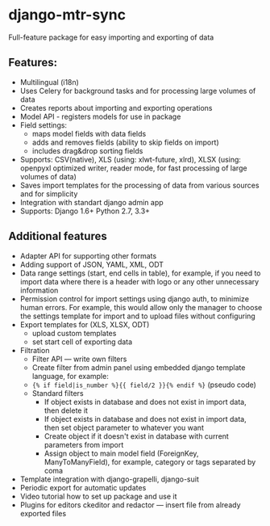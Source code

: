 # django-mtr-sync
Full-feature package for easy importing and exporting of data

## Features:
- Multilingual (i18n)
- Uses Celery for background tasks and for processing large volumes of data
- Creates reports about importing and exporting operations
- Model API - registers models for use  in package
- Field settings:
  - maps model fields with data fields
  - adds and removes fields (ability to skip fields on import)
  - includes drag&drop sorting fields
- Supports: CSV(native), XLS (using: xlwt-future, xlrd), XLSX (using: openpyxl optimized writer, reader mode, for fast processing of large volumes of data)
- Saves import templates for the processing of data from various sources and for simplicity
- Integration with standart django admin app
- Supports: Django 1.6+ Python 2.7, 3.3+

## Additional features
- Adapter API for supporting other formats
- Adding support of JSON, YAML, XML, ODT
- Data range settings (start, end cells in table), for example, if you need to import data where there is a header with logo or any other unnecessary information
- Permission control for import settings using django auth, to minimize human errors. For example, this would allow only the manager to choose the settings template for import and to upload files without configuring
- Export templates for (XLS, XLSX, ODT)
  - upload custom templates
  - set start cell of exporting data
- Filtration
  - Filter API — write own filters
  - Create filter from admin panel using embedded django template language, for example:
  - `{% if field|is_number %}{{ field/2 }}{% endif %}` (pseudo code)
  - Standard filters
    - If object exists in database and does not exist in import data, then delete it
    - If object exists in database and does not exist in import data, then set object parameter to whatever you want
    - Create object if it doesn't exist in database with current parameters from import
    - Assign object to main model field (ForeignKey, ManyToManyField), for example, category or tags separated by coma
- Template integration with django-grapelli, django-suit
- Periodic export for automatic updates
- Video tutorial how to set up package and use it
- Plugins for editors ckeditor and redactor — insert file from already exported files
